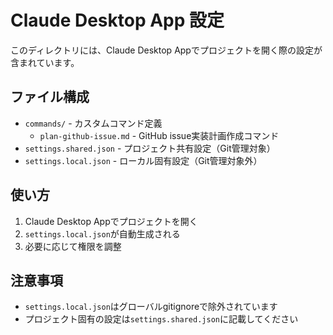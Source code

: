 # Claude Desktop App 設定

このディレクトリには、Claude Desktop Appでプロジェクトを開く際の設定が含まれています。

## ファイル構成

- `commands/` - カスタムコマンド定義
  - `plan-github-issue.md` - GitHub issue実装計画作成コマンド
- `settings.shared.json` - プロジェクト共有設定（Git管理対象）
- `settings.local.json` - ローカル固有設定（Git管理対象外）

## 使い方

1. Claude Desktop Appでプロジェクトを開く
2. `settings.local.json`が自動生成される
3. 必要に応じて権限を調整

## 注意事項

- `settings.local.json`はグローバルgitignoreで除外されています
- プロジェクト固有の設定は`settings.shared.json`に記載してください 